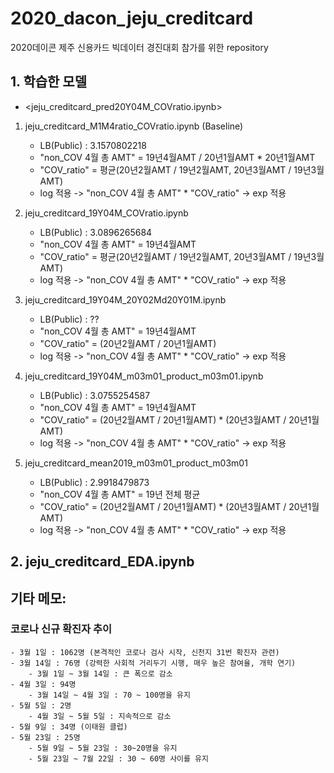 # 2020_dacon_jeju_creditcard
2020데이콘 제주 신용카드 빅데이터  경진대회 참가를 위한 repository

## 1. 학습한 모델
* <jeju_creditcard_pred20Y04M_COVratio.ipynb>

1. jeju_creditcard_M1M4ratio_COVratio.ipynb (Baseline)
    - LB(Public) : 3.1570802218
    - "non_COV 4월 총 AMT" = 19년4월AMT / 20년1월AMT * 20년1월AMT
    - "COV_ratio" = 평균(20년2월AMT / 19년2월AMT, 20년3월AMT / 19년3월AMT)
    - log 적용 ->  "non_COV 4월 총 AMT" * "COV_ratio" -> exp 적용
    
2. jeju_creditcard_19Y04M_COVratio.ipynb
    - LB(Public) : 3.0896265684
    - "non_COV 4월 총 AMT" = 19년4월AMT
    - "COV_ratio" = 평균(20년2월AMT / 19년2월AMT, 20년3월AMT / 19년3월AMT)
    - log 적용 ->  "non_COV 4월 총 AMT" * "COV_ratio" -> exp 적용

3. jeju_creditcard_19Y04M_20Y02Md20Y01M.ipynb
    - LB(Public) : ??
    - "non_COV 4월 총 AMT" = 19년4월AMT
    - "COV_ratio" = (20년2월AMT / 20년1월AMT)
    - log 적용 ->  "non_COV 4월 총 AMT" * "COV_ratio" -> exp 적용

4. jeju_creditcard_19Y04M_m03m01_product_m03m01.ipynb
    - LB(Public) : 3.0755254587
    - "non_COV 4월 총 AMT" = 19년4월AMT
    - "COV_ratio" = (20년2월AMT / 20년1월AMT) * (20년3월AMT / 20년1월AMT)
    - log 적용 ->  "non_COV 4월 총 AMT" * "COV_ratio" -> exp 적용

5. jeju_creditcard_mean2019_m03m01_product_m03m01
    - LB(Public) : 2.9918479873
    - "non_COV 4월 총 AMT" = 19년 전체 평균
    - "COV_ratio" = (20년2월AMT / 20년1월AMT) * (20년3월AMT / 20년1월AMT)
    - log 적용 ->  "non_COV 4월 총 AMT" * "COV_ratio" -> exp 적용

## 2. jeju_creditcard_EDA.ipynb


## 기타 메모:
### 코로나 신규 확진자 추이
    - 3월 1일 : 1062명 (본격적인 코로나 검사 시작, 신천지 31번 확진자 관련)
    - 3월 14일 : 76명 (강력한 사회적 거리두기 시행, 매우 높은 참여율, 개학 연기)
        - 3월 1일 ~ 3월 14일 : 큰 폭으로 감소
    - 4월 3일 : 94명
        - 3월 14일 ~ 4월 3일 : 70 ~ 100명을 유지
    - 5월 5일 : 2명
        - 4월 3일 ~ 5월 5일 : 지속적으로 감소
    - 5월 9일 : 34명 (이태원 클럽)
    - 5월 23일 : 25명 
        - 5월 9일 ~ 5월 23일 : 30~20명을 유지
        - 5월 23일 ~ 7월 22일 : 30 ~ 60명 사이를 유지